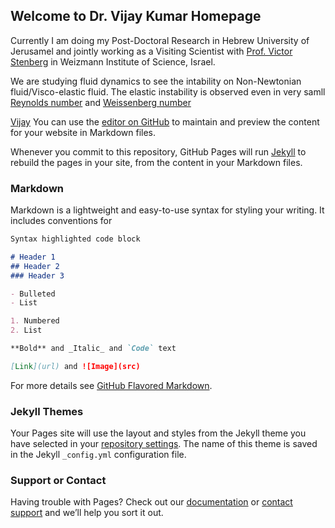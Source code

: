 ## Welcome to Dr. Vijay Kumar Homepage

Currently I am doing my Post-Doctoral Research in Hebrew University of Jerusamel and jointly working as a Visiting Scientist with [Prof. Victor Stenberg](http://www.weizmann.ac.il/complex/steinberg/home) in Weizmann Institute of Science, Israel. 

We are studying fluid dynamics to see the intability on Non-Newtonian fluid/Visco-elastic fluid. The elastic instability is observed even in very samll [Reynolds number](https://en.wikipedia.org/wiki/Reynolds_number) and [Weissenberg number](https://en.wikipedia.org/wiki/Alexis_Weissenberg)

[Vijay](https://github.com/mvijay1985/Vijay-Kumar/edit/master/VijayKumar_CV.pdf)
You can use the [editor on GitHub](https://github.com/mvijay1985/Vijay-Kumar/edit/master/README.md) to maintain and preview the content for your website in Markdown files.

Whenever you commit to this repository, GitHub Pages will run [Jekyll](https://jekyllrb.com/) to rebuild the pages in your site, from the content in your Markdown files.

### Markdown

Markdown is a lightweight and easy-to-use syntax for styling your writing. It includes conventions for

```markdown
Syntax highlighted code block

# Header 1
## Header 2
### Header 3

- Bulleted
- List

1. Numbered
2. List

**Bold** and _Italic_ and `Code` text

[Link](url) and ![Image](src)
```

For more details see [GitHub Flavored Markdown](https://guides.github.com/features/mastering-markdown/).

### Jekyll Themes

Your Pages site will use the layout and styles from the Jekyll theme you have selected in your [repository settings](https://github.com/mvijay1985/Vijay-Kumar/settings). The name of this theme is saved in the Jekyll `_config.yml` configuration file.

### Support or Contact

Having trouble with Pages? Check out our [documentation](https://help.github.com/categories/github-pages-basics/) or [contact support](https://github.com/contact) and we’ll help you sort it out.
